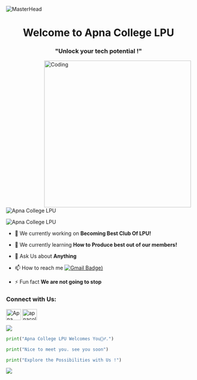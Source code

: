 ![MasterHead](#)
<h1 align="center"> Welcome to Apna College LPU </h1>
<h3 align="center">"Unlock your tech potential !"</h3>
<img align="right" alt="Coding" width="400" src="#">

<p align="left"> <img src="https://komarev.com/ghpvc/?username=ApnaCollegeLPU&label=Profile%20views&color=0e75b6&style=flat" alt="Apna College LPU" /> </p>
<p align="left"> <img src="https://img.shields.io/github/followers/ApnaCollegeLPU.svg?style=social&label=Follow" alt="Apna College LPU" /> </p>

- 🔭 We currently working on **Becoming Best Club Of LPU!**

- 🌱 We currently learning **How to Produce best out of our members!**

- 💬 Ask Us about **Anything**

- 📫 How to reach me [![Gmail Badge](https://img.shields.io/badge/-apnacollegelpu@gmail.com-c14438?style=flat-square&logo=Gmail&logoColor=white&link=mailto:apnacollegelpu@gmail.com))](mailto:apnacollegelpu@gmail.com)

- ⚡ Fun fact **We are not going to stop**

<h3 align="left">Connect with Us:</h3>
<p align="left">
<a href="https://linkedin.com/in/nileshkumargupta05/" target="blank"><img align="center" src="https://raw.githubusercontent.com/rahuldkjain/github-profile-readme-generator/master/src/images/icons/Social/linked-in-alt.svg" alt="Apna College LPU" height="30" width="40" /></a>
<a href="https://instagram.com/apnacollegelpu" target="blank"><img align="center" src="https://raw.githubusercontent.com/rahuldkjain/github-profile-readme-generator/master/src/images/icons/Social/instagram.svg" alt="apnacollegelpu" height="30" width="40" /></a>
</p>

<img src= "https://user-images.githubusercontent.com/73097560/115834477-dbab4500-a447-11eb-908a-139a6edaec5c.gif">

```python
print("Apna College LPU Welcomes You🙋‍♂️.")
```
```python
print("Nice to meet you. see you soon")
```
```python
print("Explore the Possibilities with Us !")
```
<img src= "https://user-images.githubusercontent.com/73097560/115834477-dbab4500-a447-11eb-908a-139a6edaec5c.gif">
    
</div>
